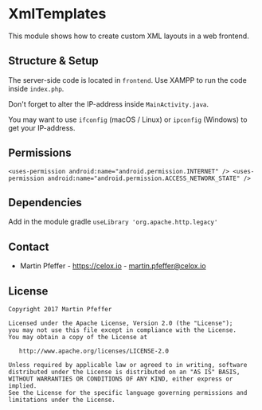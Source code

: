 # XmlTemplates

This module shows how to create custom XML layouts in a web frontend.


## Structure & Setup

The server-side code is located in `frontend`. Use XAMPP to run the code inside `index.php`.

Don't forget to alter the IP-address inside `MainActivity.java`.

You may want to use `ifconfig` (macOS / Linux) or `ipconfig` (Windows) to get your IP-address.


## Permissions

`<uses-permission android:name="android.permission.INTERNET" />
 <uses-permission android:name="android.permission.ACCESS_NETWORK_STATE" />`


## Dependencies

Add in the module gradle `useLibrary 'org.apache.http.legacy'`


## Contact

* Martin Pfeffer - https://celox.io - <martin.pfeffer@celox.io>


## License

    Copyright 2017 Martin Pfeffer

    Licensed under the Apache License, Version 2.0 (the "License");
    you may not use this file except in compliance with the License.
    You may obtain a copy of the License at

       http://www.apache.org/licenses/LICENSE-2.0

    Unless required by applicable law or agreed to in writing, software
    distributed under the License is distributed on an "AS IS" BASIS,
    WITHOUT WARRANTIES OR CONDITIONS OF ANY KIND, either express or implied.
    See the License for the specific language governing permissions and
    limitations under the License.

